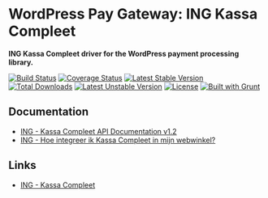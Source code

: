 # WordPress Pay Gateway: ING Kassa Compleet

**ING Kassa Compleet driver for the WordPress payment processing library.**

[![Build Status](https://travis-ci.org/wp-pay-gateways/ing-kassa-compleet.svg?branch=develop)](https://travis-ci.org/wp-pay-gateways/ing-kassa-compleet)
[![Coverage Status](https://coveralls.io/repos/wp-pay-gateways/ing-kassa-compleet/badge.svg?branch=master&service=github)](https://coveralls.io/github/wp-pay-gateways/ing-kassa-compleet?branch=master)
[![Latest Stable Version](https://poser.pugx.org/wp-pay-gateways/ing-kassa-compleet/v/stable.svg)](https://packagist.org/packages/wp-pay-gateways/ing-kassa-compleet)
[![Total Downloads](https://poser.pugx.org/wp-pay-gateways/ing-kassa-compleet/downloads.svg)](https://packagist.org/packages/wp-pay-gateways/ing-kassa-compleet)
[![Latest Unstable Version](https://poser.pugx.org/wp-pay-gateways/ing-kassa-compleet/v/unstable.svg)](https://packagist.org/packages/wp-pay-gateways/ing-kassa-compleet)
[![License](https://poser.pugx.org/wp-pay-gateways/ing-kassa-compleet/license.svg)](https://packagist.org/packages/wp-pay-gateways/ing-kassa-compleet)
[![Built with Grunt](https://cdn.gruntjs.com/builtwith.png)](http://gruntjs.com/)


## Documentation

*	[ING - Kassa Compleet API Documentation v1.2](http://www.wp-pay.org/wp-content/uploads/2015/10/API-Documentation-Kassa-Compleet.pdf)
*	[ING - Hoe integreer ik Kassa Compleet in mijn webwinkel?](http://www.wp-pay.org/wp-content/uploads/2015/10/Integratiehandleiding-Kassa-Compleet.pdf)


## Links

*	[ING - Kassa Compleet](https://portal.kassacompleet.nl/)
